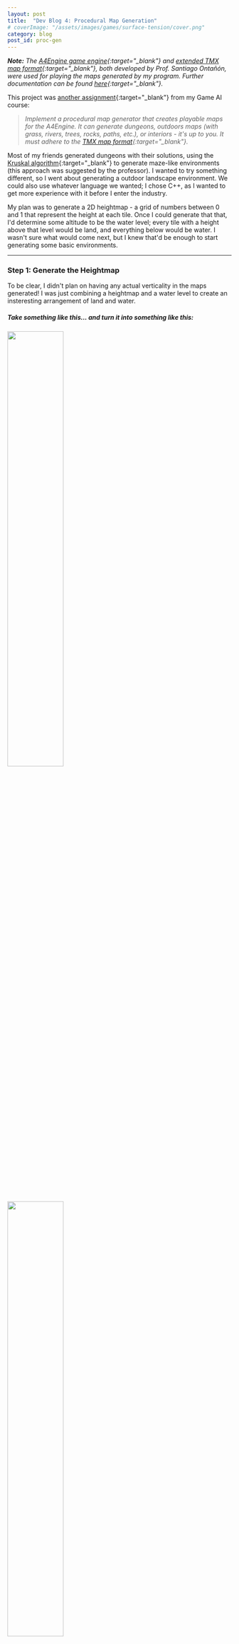 ```yaml
---
layout: post
title:  "Dev Blog 4: Procedural Map Generation"
# coverImage: "/assets/images/games/surface-tension/cover.png"
category: blog
post_id: proc-gen
---
```


***Note:** The [A4Engine game engine](https://www.cs.drexel.edu/~santi/teaching/2017/CS387/PCG/){:target="_blank"} and [extended TMX map format](https://www.cs.drexel.edu/~santi/teaching/2017/CS387/PCG/A4Reference2.3.html){:target="_blank"}, both developed by Prof. Santiago Ontañón, were used for playing the maps generated by my program. Further documentation can be found [here](https://www.cs.drexel.edu/~santi/teaching/2017/CS387/PCG/A4Reference2.3.html){:target="_blank"}.*

This project was [another assignment](https://www.cs.drexel.edu/~santi/teaching/2017/CS387/PCG/projectA4PCGv2.3.html){:target="_blank"} from my Game AI course: 

> *Implement a procedural map generator that creates playable maps for the A4Engine.*
> *It can generate dungeons, outdoors maps (with grass, rivers, trees, rocks, paths, etc.), or interiors - it's up to you.*
> *It must adhere to the [TMX map format](http://doc.mapeditor.org/en/stable/reference/tmx-map-format/){:target="_blank"}.*

Most of my friends generated dungeons with their solutions, using the [Kruskal algorithm](https://www.geeksforgeeks.org/kruskals-minimum-spanning-tree-algorithm-greedy-algo-2/){:target="_blank"} to generate maze-like environments (this approach was suggested by the professor). I wanted to try something different, so I went about generating a outdoor landscape environment. We could also use whatever language we wanted; I chose C++, as I wanted to get more experience with it before I enter the industry.

My plan was to generate a 2D heightmap - a grid of numbers between 0 and 1 that represent the height at each tile. Once I could generate that that, I'd determine some altitude to be the water level; every tile with a height above that level would be land, and everything below would be water. I wasn't sure what would come next, but I knew that'd be enough to start generating some basic environments.

----
### Step 1: Generate the Heightmap

To be clear, I didn't plan on having any actual verticality in the maps generated! I was just combining a heightmap and a water level to create an insteresting arrangement of land and water.

##### Take something like this... and turn it into something like this:
<div class="row">
    <img src="/assets/images/blog/proc-gen/heightmap_3d_reference.png" class="blog text-center" width="50%">
    <img src="/assets/images/blog/proc-gen/heightmap_2d_reference.png" class="blog text-center" width="50%">
    <p><i>
    Note: my maps are generated at a much lower resolution - think Final Fantasy or Pokemon
    </i></p>
</div>


I used the [diamond-square algorithm](https://en.wikipedia.org/wiki/Diamond-square_algorithm){:target="_blank"} to generate the heightmaps. It starts with intial height values in the corners and iteratively performs "Diamond" and "Square" averaging operations, gradually calculating the height value for each position in the grid. Every Diamond and Square operation applies a bit of "noise" so we don't get boring, perfectly-smooth maps.

<img src="/assets/images/blog/proc-gen/diamond_square.png" class="blog text-center" width="100%">

This limited me to square-shaped maps, but I didn't have a problem with that.

----
#### Explained for normal humans

If none of that made sense to you, don't worry! It's a tough algorithm to grasp at first, and it took me a while to fully get it too. I'll explain it with an analogy:

Imagine you're making a blanket fort. Cozy!

<div class="row">
    <img src="/assets/images/blog/proc-gen/fort/fort-1.jpg" class="blog text-center" width="50%">
    <img src="/assets/images/blog/proc-gen/fort/fort-2.jpg" class="blog text-center" width="50%">
    <p><i>
    I wasn't happy with the image search results, so I made my own!
    </i></p>
</div>


You have 4 chairs, one to place in each corner of the fort so the blanket forms a nice roof over you. Once you throw the blanket over, you don't have a lot of control over how much the blanket droops down near the center, but you can raise/lower the chairs to indirectly change the shape of the blanket. Maybe you want one end of the fort to be taller than the other, so you put some books under the 2 chairs holding up that end. 

The analogy is this: we set up the chairs in the corners, and throwing the blanket over top is what the Diamond Square algorithm does. The shape of the blanket (i.e. our landscape) is represented by the heightmap we get out of it.

----

Anyway, back to the technical stuff.

So before running the algorithm, I'd start with a heightmap with preset corner values:

```
0.22    0.00    0.00    0.00    0.00    0.00    0.00    0.00    0.09

0.00    0.00    0.00    0.00    0.00    0.00    0.00    0.00    0.00

0.00    0.00    0.00    0.00    0.00    0.00    0.00    0.00    0.00

0.00    0.00    0.00    0.00    0.00    0.00    0.00    0.00    0.00

0.00    0.00    0.00    0.00    0.00    0.00    0.00    0.00    0.00

0.00    0.00    0.00    0.00    0.00    0.00    0.00    0.00    0.00

0.00    0.00    0.00    0.00    0.00    0.00    0.00    0.00    0.00

0.00    0.00    0.00    0.00    0.00    0.00    0.00    0.00    0.00

0.32    0.00    0.00    0.00    0.00    0.00    0.00    0.00    0.60
```

And the diamond-square algorithm populates the rest of the map:

```
0.22    0.24    0.24    0.24    0.22    0.21    0.19    0.16    0.09

0.25    0.26    0.22    0.24    0.21    0.23    0.18    0.20    0.18

0.28    0.23    0.13    0.17    0.12    0.16    0.11    0.21    0.24

0.29    0.25    0.16    0.17    0.14    0.17    0.17    0.26    0.29

0.32    0.24    0.11    0.14    0.09    0.15    0.11    0.27    0.36

0.31    0.27    0.18    0.21    0.16    0.24    0.21    0.34    0.40

0.32    0.25    0.12    0.18    0.11    0.20    0.15    0.36    0.48

0.31    0.28    0.26    0.26    0.28    0.30    0.35    0.43    0.51

0.32    0.33    0.36    0.36    0.43    0.42    0.49    0.51    0.60
```

This was nice because I could control the types of maps being generated by specifying certain corner values. For example, if I want a valley running from the top-right to the bottom-left of the map, I'd set low values in those corners, and high values in the top-left/bottom-right corners.

----
### Step 2: Calculate the Water Level

My first inclination here was to set a fixed water level to be used on all maps generated. I figured that, if I was generating random height values between 0 and 1, I could set a fixed water level and it'd result in roughly a proportional ratio of water to land (ex. water level of .15 = 15% of tiles are water). So I plugged in a water level of .15:

<img src="/assets/images/blog/proc-gen/water-level/fixed/15-percent-1.png" class="blog text-center" width="400px">

Hmm, that's much more water than I expected, but maybe that was an unlucky seed. Let's try a few more maps.

<div class="row">
    <img src="/assets/images/blog/proc-gen/water-level/fixed/15-percent-2.png" class="blog text-center" width="400px">
    <img src="/assets/images/blog/proc-gen/water-level/fixed/15-percent-3.png" class="blog text-center" width="400px">
</div>

Maybe I should try a lower water level? I'll plug in .05 and see what we get:

<div class="row">
    <img src="/assets/images/blog/proc-gen/water-level/fixed/5-percent-1.png" class="blog text-center" width="400px">
    <img src="/assets/images/blog/proc-gen/water-level/fixed/5-percent-2.png" class="blog text-center" width="400px">
</div>

We're not getting very consistent results here, and procedural generation is only useful when you can effectively control the content being generated. This step ended up being a bit more involved than I'd anticipated.

I ended up determining a water level for the heightmap generated by calculating the average altitude and multiplying it by some `WATER_RATIO` value between 0 and 1. Let's see what we get with a water ratio of 0.55:

<div class="row">
    <img src="/assets/images/blog/proc-gen/water-level/calculated/calculated-1.png" class="blog text-center" width="350px">
    <img src="/assets/images/blog/proc-gen/water-level/calculated/calculated-2.png" class="blog text-center" width="350px">
    <img src="/assets/images/blog/proc-gen/water-level/calculated/calculated-3.png" class="blog text-center" width="350px">
</div>

That's much better! But there's still a lot left to improve here.

----
### Step 3: Clean-up Pass

From here on out, I'm going to pick one map seed to use in my screenshots. This should give a better idea of the gradual improvements.

You've probably noticed all those single-tile patches of land/water on the maps generated. This is what happens when you apply a cut-off water level to the jagged landscapes we're generating. Now that I'm done generating the landscape, the rest of our work is going to be clean-up and decoration, so I created a `TerrainPass` class to handle those changes.

I decided to iterate over all tiles (inefficient, but performance isn't a priority), and remove any that have no adjacent tiles of the same type.

```c++
// Clean up any land/water patches around map
terrainPass.CleanUpPatches(terrainLayer, LAND_TILE, WATER_TILE);
terrainPass.CleanUpPatches(terrainLayer, WATER_TILE, LAND_TILE);

void TerrainPass::CleanUpPatches(TileMap* tilemap, int find_tile, int replace_tile)
{
	// Iterate over each tile
	for (int y = 0; y < tilemap->size; y++) {
		for (int x = 0; x < tilemap->size; x++) {
			int tile = tilemap->GetTileAt(x, y);

			// Skip if tile isn't specified type
			if (tile != find_tile)
				continue;

			// If tile has less than 2 neighbors of same type, replace with replace_tile
			if (CountNeighborsOfType(x, y, tilemap, find_tile) < 1) {
				tilemap->SetTileAt(x, y, replace_tile);
			}
		}
	}
}
```

 Here's a visualization of each stage of the cleanup process: before cleanup, cleanup land patches, and cleanup water patches:

<div class="row">
    <img src="/assets/images/blog/proc-gen/cleanup-patches/v1/before-cleanup.png" class="blog text-center" width="350px">
    <img src="/assets/images/blog/proc-gen/cleanup-patches/v1/cleanup-land-patches.png" class="blog text-center" width="350px">
    <img src="/assets/images/blog/proc-gen/cleanup-patches/v1/cleanup-water-patches.png" class="blog text-center" width="350px">
</div>

Hmm... it's a bit better, but we still have those narrow strips jutting in/out of the coast. Let's change it to replace tiles with less than 2 neighbors of the same type, rather than just 1:

<div class="row">
    <img src="/assets/images/blog/proc-gen/cleanup-patches/v2/before-cleanup.png" class="blog text-center" width="350px">
    <img src="/assets/images/blog/proc-gen/cleanup-patches/v2/cleanup-land-patches.png" class="blog text-center" width="350px">
    <img src="/assets/images/blog/proc-gen/cleanup-patches/v2/cleanup-water-patches.png" class="blog text-center" width="350px">
</div>

That looks a lot nicer!

----
### Step 4: Decoration Pass

We're getting a good arrangement of land and water, but it's looking a bit boring. 

It might look better with some sand along the coast. I'll find all land tiles touching water and change them to sand:

```c++
void TerrainPass::AddSand(TileMap* tilemap)
{
	// Iterate over each row
	for (int y = 0; y < tilemap->size; y++) {
		for (int x = 0; x < tilemap->size; x++) {
			int tile = tilemap->GetTileAt(x, y);

			// Skip if tile isn't specified type
			if (tile != LAND_TILE)
				continue;

			// If land tile is bordering water, change it to sand
			if (HasNeighborsOfType(x, y, tilemap, WATER_TILE)) {
				tilemap->SetTileAt(x, y, SAND_TILE);
			}
		}
	}
}
```

<img src="/assets/images/blog/proc-gen/decoration-pass/sand-pass.png" class="blog text-center" width="400px">

How about some trees? I could just iterate over the land tiles again, randomly changing them to trees. But I can't go about it quite like that - the trees have to appear **on top** of the land tile, rather than replacing it entirely. I'll have to create a separate tile layer to render on top of this one, and the TMX map format supports just that. So I created a separate Object tile layer, randomly adding trees on top of land tiles (with probability according to some `TREE_RATIO`):

```c++
void TerrainPass::PopulateTrees(TileMap* terrainLayer, TileMap* objectLayer, float treeRatio)
{
	// Iterate over each tile in terrain layer
	for (int y = 0; y < terrainLayer->size; y++) {
		for (int x = 0; x < terrainLayer->size; x++) {
			int tile = terrainLayer->GetTileAt(x, y);

			// Skip if tile isn't specified type
			if (tile != LAND_TILE)
				continue;

			// Randomly place trees on objectLayer based on treeRatio chance
			float chance = rand01();
			if (chance < treeRatio) {
				objectLayer->SetTileAt(x, y, TREE_TILE);
			}
		}
	}
}
```

Let's see how it looks:

<img src="/assets/images/blog/proc-gen/decoration-pass/tree-pass-1.png" class="blog text-center" width="400px">

Looking better! But I don't really like the clumped distribution of trees. Maybe we should avoid placing trees next to each other.

<img src="/assets/images/blog/proc-gen/decoration-pass/tree-pass-2.png" class="blog text-center" width="400px">

I would have gone further, but at this point I was running dangerously close to the midnight submission deadline, so I submitted it and called it finished.

This was my favorite project to work on in my Game AI course. It was my first experience with procedural generation, and I know I've only scratched the surface of what's possible. At the time of writing I am quarantined at home due to the coronavirus, so I have a lot of free time. I'll likely return to this project in a future dev blog!